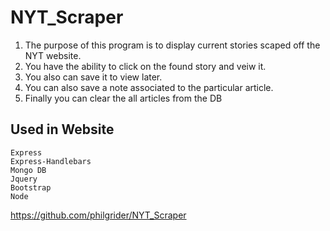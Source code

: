 # NYT_Scraper

1. The purpose of this program is to display current stories scaped off the NYT website.
2. You have the ability to click on the found story and veiw it.
3. You also can save it to view later.
4. You can also save a note associated to the particular article.
5. Finally you can clear the all articles from the DB

## Used in Website
    Express
    Express-Handlebars
    Mongo DB
    Jquery
    Bootstrap
    Node

https://github.com/philgrider/NYT_Scraper

